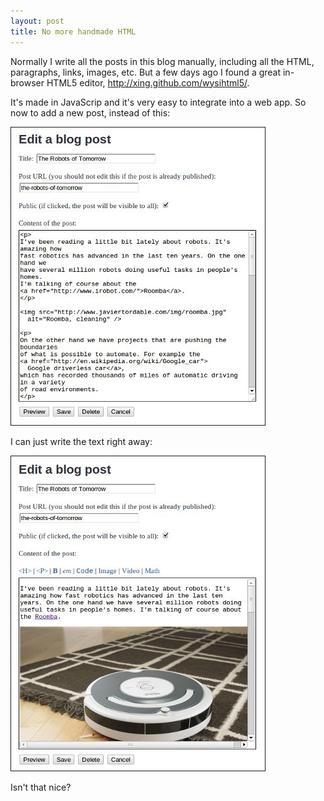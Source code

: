 ```yaml
---
layout: post
title: No more handmade HTML
---
```


Normally I write all the posts in this&nbsp;blog manually, including all the HTML, paragraphs, links, images, etc. But a few days ago I found a great in-browser HTML5 editor,&nbsp;<a href="http://xing.github.com/wysihtml5/">http://xing.github.com/wysihtml5/</a>.


It's&nbsp;made in JavaScrip and it's very easy to integrate into a web app. So now to add a new post, instead of this:

<img style="border:1px solid;" alt="Nounoublog HTML editor"
	 src="/images/nounoublog-editor-before.jpg">

I can just write the text right away:

<img style="border:1px solid;" alt="Nounoublog HTML editor"
	 src="/images/nounoublog-editor-after.jpg">

Isn't that nice?
